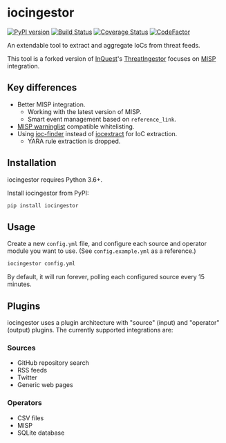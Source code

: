 # iocingestor

[![PyPI version](https://badge.fury.io/py/iocingestor.svg)](https://badge.fury.io/py/iocingestor)
[![Build Status](https://travis-ci.com/ninoseki/iocingestor.svg?branch=master)](https://travis-ci.com/ninoseki/iocingestor)
[![Coverage Status](https://coveralls.io/repos/github/ninoseki/iocingestor/badge.svg?branch=master)](https://coveralls.io/github/ninoseki/iocingestor?branch=master)
[![CodeFactor](https://www.codefactor.io/repository/github/ninoseki/iocingestor/badge)](https://www.codefactor.io/repository/github/ninoseki/iocingestor)

An extendable tool to extract and aggregate IoCs from threat feeds.

This tool is a forked version of [InQuest](https://inquest.net/)'s [ThreatIngestor](https://github.com/InQuest/ThreatIngestor) focuses on [MISP](https://www.misp-project.org/) integration.

## Key differences

- Better MISP integration.
  - Working with the latest version of MISP.
  - Smart event management based on `reference_link`.
- [MISP warninglist](https://github.com/MISP/misp-warninglists) compatible whitelisting.
- Using [ioc-finder](https://github.com/fhightower/ioc-finder) instead of [iocextract](https://github.com/InQuest/python-iocextract) for IoC extraction.
  - YARA rule extraction is dropped.

## Installation

iocingestor requires Python 3.6+.

Install iocingestor from PyPI:

```bash
pip install iocingestor
```

## Usage

Create a new `config.yml` file, and configure each source and operator module you want to use. (See `config.example.yml` as a reference.)

```bash
iocingestor config.yml
```

By default, it will run forever, polling each configured source every 15 minutes.

## Plugins

iocingestor uses a plugin architecture with "source" (input) and "operator" (output) plugins. The currently supported integrations are:

### Sources

- GitHub repository search
- RSS feeds
- Twitter
- Generic web pages

### Operators

- CSV files
- MISP
- SQLite database
